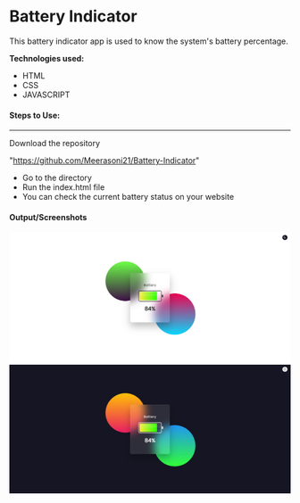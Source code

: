 # Battery Indicator

This battery indicator app is used to know the system's battery percentage.

**Technologies used:**

- HTML
- CSS
- JAVASCRIPT

#### Steps to Use:
---

Download the repository

"https://github.com/Meerasoni21/Battery-Indicator"

- Go to the directory
- Run the index.html file
- You can check the current battery status on your website

#### Output/Screenshots

![battery-indicator](https://github.com/Meerasoni21/Battery-Indicator/blob/main/light.jpg)
![battery-indicator](https://github.com/Meerasoni21/Battery-Indicator/blob/main/dark.jpg)
